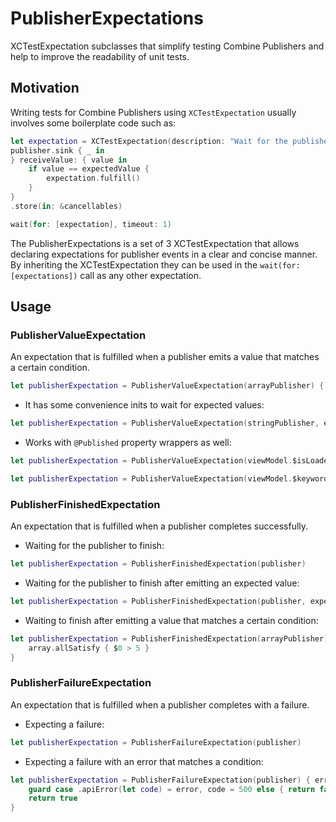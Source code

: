 # PublisherExpectations
XCTestExpectation subclasses that simplify testing Combine Publishers and help to improve the readability of unit tests.

## Motivation

Writing tests for Combine Publishers using `XCTestExpectation` usually involves some boilerplate code such as:

```swift
let expectation = XCTestExpectation(description: "Wait for the publisher to emit the expected value")
publisher.sink { _ in
} receiveValue: { value in
    if value == expectedValue {
        expectation.fulfill()
    }
}
.store(in: &cancellables)

wait(for: [expectation], timeout: 1)
```

The PublisherExpectations is a set of 3 XCTestExpectation that allows declaring expectations for publisher events in a clear and concise manner. By inheriting the XCTestExpectation they can be used in the `wait(for: [expectations])` call as any other expectation. 

## Usage

### PublisherValueExpectation

An expectation that is fulfilled when a publisher emits a value that matches a certain condition.

```swift
let publisherExpectation = PublisherValueExpectation(arrayPublisher) { $0.contains(value) }
```

* It has some convenience inits to wait for expected values:

```swift
let publisherExpectation = PublisherValueExpectation(stringPublisher, expectedValue: "Got it")
```

* Works with `@Published` property wrappers as well:

```swift
let publisherExpectation = PublisherValueExpectation(viewModel.$isLoaded, expectedValue: true)
```

```swift
let publisherExpectation = PublisherValueExpectation(viewModel.$keywords) { $0.contains("Cool") }
```

### PublisherFinishedExpectation

An expectation that is fulfilled when a publisher completes successfully.

* Waiting for the publisher to finish:

```swift
let publisherExpectation = PublisherFinishedExpectation(publisher)
```

* Waiting for the publisher to finish after emitting an expected value:

```swift
let publisherExpectation = PublisherFinishedExpectation(publisher, expectedValue: 2)
```

* Waiting to finish after emitting a value that matches a certain condition:

```swift
let publisherExpectation = PublisherFinishedExpectation(arrayPublisher) { array in
    array.allSatisfy { $0 > 5 }
}
```

### PublisherFailureExpectation

An expectation that is fulfilled when a publisher completes with a failure.

* Expecting a failure:

```swift
let publisherExpectation = PublisherFailureExpectation(publisher)
```

* Expecting a failure with an error that matches a condition:

```swift
let publisherExpectation = PublisherFailureExpectation(publisher) { error in
    guard case .apiError(let code) = error, code = 500 else { return false }
    return true
}
```
